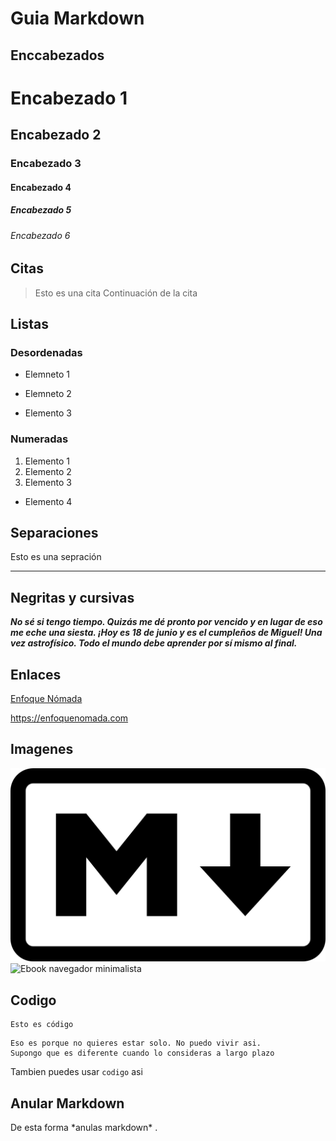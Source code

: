 # Guia Markdown

## Enccabezados
# Encabezado 1
## Encabezado 2
### Encabezado 3
#### Encabezado 4
##### Encabezado 5
###### Encabezado 6

## Citas
>Esto es una cita
>Continuación de la cita

## Listas
### Desordenadas 
- Elemneto 1
* Elemneto 2
+ Elemento 3

### Numeradas 
 1. Elemento 1
 2. Elemento 2
 3. Elemento 3
  - Elemento 4

## Separaciones
Esto es una sepración

---

## Negritas y cursivas
***No sé si tengo tiempo. Quizás me dé pronto por vencido y en lugar de eso me eche una siesta. ¡Hoy es 18 de junio y es el cumpleños de Miguel! Una vez astrofísico. Todo el mundo debe aprender por sí mismo al final.***

## Enlaces
[Enfoque Nómada](https://enfoquenomada.com "Productividad Movil")

<https://enfoquenomada.com>

## Imagenes

![Ebook navegador minimalista](image.png)
![Ebook navegador minimalista]([https://www.google.es/url?sa=i&url=https%3A%2F%2Fes.wikipedia.org%2Fwiki%2FMarkdown&psig=AOvVaw3cf_DfYpiyKzsXjQZ285ad&ust=1696056005184000&source=images&cd=vfe&opi=89978449&ved=0CBEQjRxqFwoTCJid2o-bz4EDFQAAAAAdAAAAABAE](https://es.wikipedia.org/wiki/Markdown#/media/Archivo:Markdown-mark.svg))

## Codigo 
    Esto es código

~~~
Eso es porque no quieres estar solo. No puedo vivir asi. 
Supongo que es diferente cuando lo consideras a largo plazo
~~~

Tambien puedes usar `codigo` asi

## Anular Markdown
De esta forma \*anulas markdown* .
